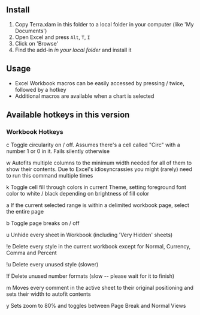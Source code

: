 ## Install

1. Copy Terra.xlam in this folder to a local folder in your computer (like 'My Documents')
2. Open Excel and press `Alt`, `T`, `I`
3. Click on 'Browse'
4. Find the add-in *in your local folder* and install it


## Usage
- Excel Workbook macros can be easily accessed by pressing / twice, followed by a hotkey
- Additional macros are available when a chart is selected


## Available hotkeys in this version

### Workbook Hotkeys

c   Toggle circularity on / off. Assumes there's a cell called "Circ" with a number
    1 or 0 in it. Fails silently otherwise

w   Autofits multiple columns to the minimum width needed for all of them to show their
    contents. Due to Excel's idiosyncrassies you might (rarely) need to run this command
    multiple times

k   Toggle cell fill through colors in current Theme, setting foreground font color to
    white / black depending on brightness of fill color

a   If the current selected range is within a delimited workbook page, select the entire
    page
  
b   Toggle page breaks on / off

u   Unhide every sheet in Workbook (including 'Very Hidden' sheets)

!e  Delete every style in the current workbook except for Normal, Currency, Comma and
    Percent
   
!u  Delete every unused style (slower)

!f  Delete unused number formats (slow -- please wait for it to finish)

m   Moves every comment in the active sheet to their original positioning and sets their
    width to autofit contents

y   Sets zoom to 80% and toggles between Page Break and Normal Views

